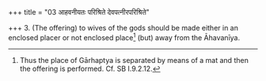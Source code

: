 +++
title = "03 आहवनीयतः परिश्रिते देवपत्नीरपरिश्रिते"

+++
3. (The offering) to wives of the gods should be made either in an enclosed placer or not enclosed place[^1] (but) away from the Āhavanīya.  

[^1]: Thus the place of Gārhaptya is separated by means of a mat and then the offering is performed. Cf. SB I.9.2.12.
